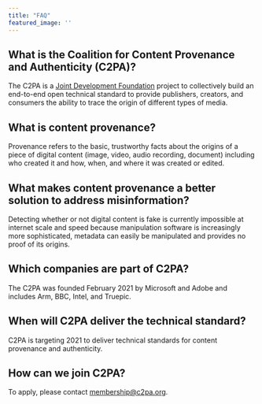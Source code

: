 ```yaml
---
title: "FAQ"
featured_image: ''
---
```


## What is the Coalition for Content Provenance and Authenticity (C2PA)?
The C2PA is a [Joint Development Foundation](https://www.jointdevelopment.org/) project to collectively build an end-to-end open technical standard to provide publishers, creators, and consumers the ability to trace the origin of different types of media.

## What is content provenance?
Provenance refers to the basic, trustworthy facts about the origins of a piece of digital content (image, video, audio recording, document) including who created it and how, when, and where it was created or edited. 

## What makes content provenance a better solution to address misinformation?
Detecting whether or not digital content is fake is currently impossible at internet scale and speed because manipulation software is increasingly more sophisticated, metadata can easily be manipulated and provides no proof of its origins. 

## Which companies are part of C2PA?
The C2PA was founded February 2021 by Microsoft and Adobe and includes Arm, BBC, Intel, and Truepic.

## When will C2PA deliver the technical standard?
C2PA is targeting 2021 to deliver technical standards for content provenance and authenticity. 

## How can we join C2PA?
To apply, please contact membership@c2pa.org.
